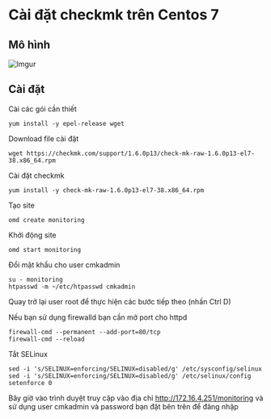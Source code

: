 # Cài đặt checkmk trên Centos 7

## Mô hình

![Imgur](https://i.imgur.com/b1vnM5N.png)

## Cài đặt

Cài các gói cần thiết

    yum install -y epel-release wget

Download file cài đặt

    wget https://checkmk.com/support/1.6.0p13/check-mk-raw-1.6.0p13-el7-38.x86_64.rpm

Cài đặt checkmk

    yum install -y check-mk-raw-1.6.0p13-el7-38.x86_64.rpm

Tạo site

    omd create monitoring

Khởi động site

    omd start monitoring

Đổi mật khẩu cho user cmkadmin

    su - monitoring
    htpasswd -m ~/etc/htpasswd cmkadmin

Quay trở lại user root để thực hiện các bước tiếp theo (nhấn Ctrl D)

Nếu bạn sử dụng firewalld bạn cần mở port cho httpd

    firewall-cmd --permanent --add-port=80/tcp
    firewall-cmd --reload

Tắt SELinux

    sed -i 's/SELINUX=enforcing/SELINUX=disabled/g' /etc/sysconfig/selinux
    sed -i 's/SELINUX=enforcing/SELINUX=disabled/g' /etc/selinux/config
    setenforce 0

Bây giờ vào trình duyệt truy cập vào địa chỉ http://172.16.4.251/monitoring và sử dụng user cmkadmin và password bạn đặt bên trên để đăng nhập

